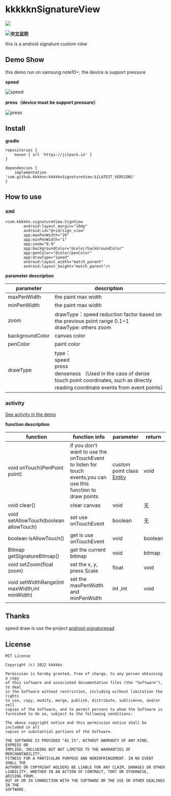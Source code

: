 # kkkkknSignatureView

[![](https://jitpack.io/v/kkkknn/kkkkknSignatureView.svg)](https://jitpack.io/#kkkknn/kkkkknSignatureView)

<img src="https://visitor-badge.glitch.me/badge?page_id=kkkknn.kkkkknSignatureView/&right_color=blue" style='float:left; '/>

[**中文说明**](https://github.com/kkkknn/kkkkknSignatureView/blob/master/README_zh.md)

this is a android signature custom view

## Demo Show

this demo run on samsung note10+, the device is support pressure

**speed**

![speed](https://github.com/kkkknn/kkkkknSignatureView/blob/master/images/speed.gif)

**press（device must be support pressure）**

![press](https://github.com/kkkknn/kkkkknSignatureView/blob/master/images/press.gif)

## Install

**gradle**

~~~
repositories {
    maven { url 'https://jitpack.io' }
}
~~~

~~~
dependencies {
	implementation 'com.github.kkkknn:kkkkknSignatureView:${LATEST_VERSION}'
}
~~~

## How to use


### xml

~~~
<com.kkkkkn.signatureView.SignView
        android:layout_margin="10dp"
        android:id="@+id/sign_view"
        app:maxPenWidth="20"
        app:minPenWidth="1"
        app:zoom="0.9"
        app:backgroundColor="@color/backGroundColor"
        app:penColor="@color/penColor"
        app:drawType="speed"
        android:layout_width="match_parent"
        android:layout_height="match_parent"/>
~~~

**parameter description**

| parameter          | description                                                     |
| --------------- | ------------------------------------------------------------ |
| maxPenWidth     | the paint max width                                                     |
| minPenWidth     | the paint max width                                                     |
| zoom            | drawType：speed reduction factor based on the previous point range 0.1~1<br />drawType:  others zoom |
| backgroundColor | canvas color                                                       |
| penColor        | paint color                                                     |
| drawType        | type：<br />speed <br />press <br />denseness （Used in the case of dense touch point coordinates, such as directly reading coordinate events from event points） |

### activity

[See activity in the demo](https://github.com/kkkknn/kkkkknSignatureView/blob/master/app/src/main/java/com/kkkkkn/kdraw/MainActivity.java)

**function description**

| function                                 | function info                     | parameter                                                         | return     |
| -------------------------------------- | ---------------------------- | ------------------------------------------------------------ | ---------- |
| void onTouch(PenPoint point)           | if you don't want to use the onTouchEvent to listen for touch events,you can use this function to draw points           | custom point class [Entity](https://github.com/kkkknn/kkkkknSignatureView/blob/master/app/SignatureView/src/main/java/com/kkkkkn/signatureView/PenPoint.java) | void         |
| void clear()                           | clear canvas                     | void                                                           | 无         |
| void setAllowTouch(boolean allowTouch) | set use onTouchEvent  | boolean                                                      | 无         |
| boolean isAllowTouch()                 | get is use onTouchEvent | void                                                           | boolean    |
| Bitmap getSignatureBitmap()            | get the current bitmap        | void                                                           | bitmap |
| void setZoom(float zoom) | set the x, y, press Scale | float | void |
| void setWidthRange(int maxWidth,int minWidth) | set the maxPenWidth and minPenWidth | int ,int | void |

## Thanks

speed draw is use the project [android-signaturepad](https://github.com/gcacace/android-signaturepad)


## License

~~~
MIT License

Copyright (c) 2022 kkkkkn

Permission is hereby granted, free of charge, to any person obtaining a copy
of this software and associated documentation files (the "Software"), to deal
in the Software without restriction, including without limitation the rights
to use, copy, modify, merge, publish, distribute, sublicense, and/or sell
copies of the Software, and to permit persons to whom the Software is
furnished to do so, subject to the following conditions:

The above copyright notice and this permission notice shall be included in all
copies or substantial portions of the Software.

THE SOFTWARE IS PROVIDED "AS IS", WITHOUT WARRANTY OF ANY KIND, EXPRESS OR
IMPLIED, INCLUDING BUT NOT LIMITED TO THE WARRANTIES OF MERCHANTABILITY,
FITNESS FOR A PARTICULAR PURPOSE AND NONINFRINGEMENT. IN NO EVENT SHALL THE
AUTHORS OR COPYRIGHT HOLDERS BE LIABLE FOR ANY CLAIM, DAMAGES OR OTHER
LIABILITY, WHETHER IN AN ACTION OF CONTRACT, TORT OR OTHERWISE, ARISING FROM,
OUT OF OR IN CONNECTION WITH THE SOFTWARE OR THE USE OR OTHER DEALINGS IN THE
SOFTWARE.
~~~